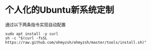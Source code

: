 # 个人化的Ubuntu新系统定制

通过以下两条指令实现自动配置

```
sudo apt install -y curl
sh -c "$(curl -fsSL https://raw.github.com/ohmyzsh/ohmyzsh/master/tools/install.sh)"
```
